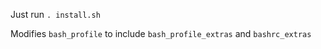 Just run `. install.sh`

Modifies `bash_profile` to include `bash_profile_extras` and `bashrc_extras`